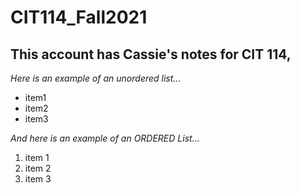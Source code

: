 # CIT114_Fall2021
## This account has Cassie's notes for CIT 114, 


*Here is an example of an unordered list...*


* item1
* item2
* item3

_And here is an example of an ORDERED List..._

1. item 1
2. item 2
3. item 3
